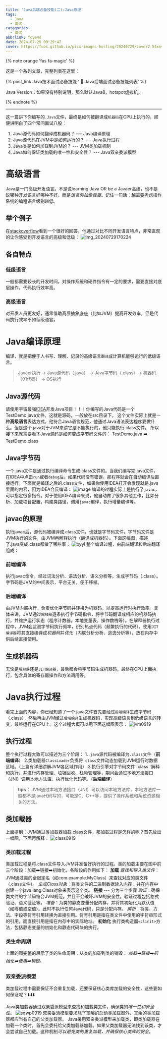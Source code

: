 ```yaml
---
title: 'Java后端必备技能(二):Java原理'
tags:
  - Java
  - 面试
categories:
  - 面试
abbrlink: fc5e4d
date: 2024-07-29 09:29:47
cover: https://fuos.github.io/picx-images-hosting/20240729/cover2.54xnvmb0z0.webp
---
```


{% note orange 'fas fa-magic' %}

这是一个系列文章，完整列表在这里：

{% post_link Java技术面试必备技能 ' 🚀 Java后端面试必备技能列表' %}

Java Version：如果没有特别说明，那么默认Java8，hotspot虚拟机。

{% endnote %}

***

这一篇讲下你编写的`.Java`文件，最终是如何被翻译成`机器码`在CPU上执行的，顺便讲明白了四个常问面试八股：
 1. Java源代码如何翻译成机器码？ --- Java编译原理
 2. Java源代码在JVM中是如何运行的？ --- Java执行过程
 3. Java类是如何加载到JVM的？ --- JVM类加载机制
 4. Java如何保证类加载的唯一性和安全性？ --- Java双亲委派模型
# 高级语言
Java是一门高级开发语言。不是说learning Java OR be a Javaer高级，也不是说哪种开发语言好哪种不好，而是*语言的抽象程度*。记住一句话：越需要考虑操作系统的编程语言级别越低。
## 举个例子
在[stackoverflow](https://stackoverflow.com/questions/3468068/whats-the-difference-between-a-low-level-midlevel-and-high-level-language)看到一个很好的回答，他通过对比不同开发语言特点，非常直观的让你感受到开发语言的高级和低级：
![img_20240729170224](https://fuos.github.io/picx-images-hosting/20240729/img_20240729170224.54xnw20s32.webp)
## 各自特点
### 低级语言
一般都需要较长的开发时间，对操作系统和硬件指令有一定的要求，需要直接对底层操作，代码执行效率高。
### 高级语言
对开发人员更友好，通常借助高层抽象底座（比如JVM）提高开发效率，但是代码执行效率不如低级语言。
# Java编译原理
编译，就是把便于人书写、理解、记录的高级语言`翻译`成计算机能够运行的低级语言。
> Javaer执行 -> Java源代码（.java） -> Java字节码（.class）-> 机器码（01代码） -> OS执行
## Java源代码
请使用宇宙最强[IDEA](https://www.jetbrains.com/idea/)开发Java项目！！！你编写的Java代码是一个TestDemo.java文件，这就是源码，一般放在src目录下。
这个文件实际上就是一种**高级语言**表达方式，他符合Java语言规范，他通过Java语法表达程序要做什么。但是这个.java对于JVM来讲它是不能执行的，他只能执行.class文件。
所以接下来就需要看下Java源码是如何变成字节码文件的：
TestDemo.java  ➡️  TestDemo.class
## Java字节码
一个.java文件是通过执行编译命令生成.class文件的。当我们编写完.java文件，在IDEA中点击`run`或者`debug`后，如果代码没有错误，那程序就会在自动编译后直接运行。下面就是编译之后的.class文件，如果你使用IDEA打开会发现就是.java里面的内容，因为IDEA会反编译：
![image](https://fuos.github.io/picx-images-hosting/20240729/image.b8t0267iv.webp)
编译的过程实际上是执行了`javac`，可以指定很多指令。对于使用IDEA编译来说，他自动做了很多其他工作，比如分析、加载项目配置，构建类路径，调用`javac`编译，执行增量编译等。
## javac的原理
执行javac后，源代码被编译成.class文件，也就是字节码文件，字节码文件是JVM执行的文件，由JVM再解释执行（翻译成机器码）。下面这幅图，描述了.java变成.class都做了哪些事：
![byyl](https://fuos.github.io/picx-images-hosting/20240729/byyl.7p3i8t4gyh.svg)
整个编译过程，由前端翻译和后端翻译组成：
### 前端编译
执行javac命令，经过词法分析、语法分析、语义分析等，生成字节码（.class）。字节码是JVM的中间表示，平台无关，便于移植。
### 后端编译
由JVM内部执行，负责优化字节码并转换为机器码，以提高运行时执行效率。具体来讲，JVM通过`解释器`逐条执行字节码指令，将字节码翻译成相应的机器码执行，并维护运行状态（程序计数器，本地变量表，操作数栈等）。在解释器执行过程中，JVM会监测字节码执行频率，识别热点代码（频繁执行的代码），使用`JIT编译器`将其直接编译成*机器码*并*优化*（内联分析分析、逃逸分析等），放在内存中供后续直接使用。
## 生成机器码
无论是`解释器`还是`JIT编译器`，最后都会将字节码生成机器码，最终在CPU上面执行，包含具体的寄存器操作和方法调用等。
# Java执行过程
看完上面的内容，你已经知道了一个.java文件首先要经过`前端编译`生成字节码（.class），然后再由JVM经过`后端编译`生成机器码，实现高级语言到低级语言的转变，最终运行在CPU上。这个过程大概可以用下面这幅图表示：
![jvm0919](https://fuos.github.io/picx-images-hosting/20240729/jvm0919.39l33h9glp.svg)
## 执行过程
整个执行过程大致可以描述为三个阶段：
1.`.java`源代码被编译为`.class`文件（**前端编译**）
2.类加载器`ClassLoader`负责将`.class`文件动态加载到JVM运行时数据区域。（上篇有详细讲解JVM各区域作用）
3.执行引擎对字节码文件`.class``解释和执行，并进行内存管理、垃圾回收、栈帧管理等，期间会通过本地方法接口（JNI）调用本地方法库，执行优化代码等。（**后端编译**）
> **tips：**
> JVM通过本地方法接口（JNI）可以访问本地方法库，本地方法库一般都不是java代码写的，可能是C、C++等，提供了操作系统和系统资源相关的方法。
## 类加载器
上面提到：JVM通过类加载器加载.class文件，那加载过程是怎样的呢？首先放出一幅图，下面再解释：
![class0919](https://fuos.github.io/picx-images-hosting/20240730/class0919.6ik715ynfx.svg)
### 类加载过程
类加载过程是将.class文件导入JVM并准备好执行的过程。类的加载主要在图中前三个阶段：加载➡️链接➡️初始化，各阶段的作用如下：
**加载**
*查找和导入类文件*：JVM通过类的全限定名（如com.example.MyClass）来查找对应的类文件（.class文件）。
*生成Class对象*：将类文件的二进制数据读入内存，并在内存中创建一个java.lang.Class对象来表示这个类。
**链接**  --- 分为三个步骤
*验证*：确保类文件的字节码符合JVM规范，并且不会破坏JVM的安全性。验证过程包括格式验证、语义验证等。
*准备*：为类的静态变量分配内存，并将其初始化为默认值（如零值或空值）。此时不执行任何Java代码，只是分配内存。
*解析*：将类、方法、字段等符号引用转换为直接引用。符号引用是指在类文件中使用的字符串形式的引用，而直接引用是指在内存中的实际地址。
**初始化**
执行类构造器`<clinit>`方法，包括静态变量的初始化和静态代码块的执行。
### 类生命周期
上面的图完整的展示了类的生命周期：从类的加载到类的销毁：
*加载➡️链接➡️初始化➡️使用➡️销毁*。
### 双亲委派模型
类加载过程中需要保证不会重复加载，还要保证核心类库加载的安全性，这些要如何保证呢？⬇️⬇️⬇️

Java类加载器通过双亲委派模型来查找和加载类文件，确保类的*唯一性和安全性*。
![sqwp0919](https://fuos.github.io/picx-images-hosting/20240730/sqwp0919.2a4zrca31s.svg)
双亲委派模型要求除了顶层的启动类加载器外，其余的类加载器都应当有自己的父类加载器。
Java采用双亲委派模型来加载类，即类加载器在加载一个类时，首先会委托给父类加载器加载。如果父类加载器无法找到该类，才会尝试自己加载。这种机制*可以避免类的重复加载，并确保核心类库的安全*。